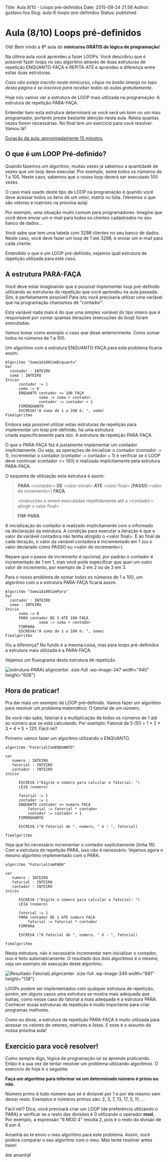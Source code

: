 Title: Aula 8/10 - Loops pré-definidos
Date: 2015-09-24 21:58
Author: gustavo.foa
Slug: aula-8-loops-pre-definidos
Status: published

Aula (8/10) Loops pré-definidos
===============================

Olá! Bem vindo a 8ª aula do **minicurso GRÁTIS de lógica de
programação**!

Na última aula você aprendeu a fazer LOOPs. Você descobriu que é
possível fazer loops no seu algoritmo através de duas estruturas de
repetição ENQUANTO-FAÇA e REPITA-ATÉ e aprendeu a diferença entre estas
duas estruturas.

*Caso não esteja inscrito neste minicurso, clique no botão laranja no
topo desta página e se inscreva para receber todas as aulas
gratuitamente.*

Hoje nós vamos ver a estrutura de LOOP mais utilizada na programação: A
estrutura de repetição PARA-FAÇA.

Entender bem esta estrutura determinará se você será um bom ou um mau
programador, portanto preste bastante atenção nesta aula. Releia quantas
vezes forem necessárias. No final tem um exercício para você resolver.
Vamos lá?

<span style="text-decoration: underline;">Duração da
aula: aproximadamente 15 minutos.</span>

O que é um LOOP Pré-definido?
-----------------------------

Quando fazemos um algoritmo, muitas vezes já sabemos a quantidade de
vezes que um loop deve executar. Por exemplo, some todos os números de 1
a 100. Neste caso, sabemos que o nosso loop deverá ser executado 100
vezes.

O caso mais usado deste tipo de LOOP na programação é quando você deve
acessar todos os itens de um vetor, matriz ou lista. (Veremos o que
são vetores e matrizes na próxima aula)

Por exemplo, uma situação muito comum para programadores. Imagine que
você deve enviar um e-mail para todos os clientes cadastrados no seu
banco de dados...

Você sabe que tem uma tabela com 3298 clientes no seu banco de dados.
Neste caso, você deve fazer um loop de 1 até 3298, e enviar um e-mail
para cada cliente.

Entendido o que é um LOOP pré-definido, vejamos qual estrutura de
repetição utilizada para este caso.

A estrutura PARA-FAÇA
---------------------

Você deve estar imaginando que é possível implementar loop pré-definido
utilizando as estruturas de repetição que você aprendeu na aula passada.
Sim, é perfeitamente possível! Para isto você precisaria utilizar uma
variável que na programação chamamos de "contador".

Esta variável nada mais é do que uma simples variável do tipo inteiro
que é responsável por contar quantas iterações (execuções do loop) foram
executadas.

Vamos tomar como exemplo o caso que disse anteriormente. Como somar
todos os números de 1 a 100.

Um algoritmo com a estrutura ENQUANTO-FAÇA para este problema ficaria
assim.

``` {.toolbar:1 .lang:default .decode:true}
Algoritmo "Soma1A100ComEnquanto"
Var
  contador : INTEIRO
  soma : INTEIRO
Inicio
      contador := 1
      soma := 0
      ENQUANTO contador <= 100 FAÇA
               soma := soma + contador
               contador := contador + 1
      FIMENQUANTO
      ESCREVA("A soma de 1 a 100 é: ", soma)
Fimalgoritmo
```

Embora seja possível utilizar estas estruturas de repetição para
implementar um loop pré-definido, há uma estrutura
criada especificamente para isto. A estrutura de repetição PARA-FAÇA.

O que o PARA-FAÇA faz é justamente implementar um contador
implicitamente. Ou seja, as operações de inicializar o contador
(contador := 1), incrementar o contador (contador := contador + 1) e
verificar se o LOOP deve continuar (contador &lt;= 100) é realizada
implicitamente pela estrutura PARA-FAÇA.

O esquema de utilização esta estrutura é assim:

> **PARA** &lt;contador&gt; **DE** &lt;valor inicial&gt; **ATE**
> &lt;valor final&gt; \[**PASSO** &lt;valor de incremento&gt;\] **FAÇA**
>
> &lt;instruções a serem executadas repetidamente até a &lt;contador&gt;
> atingir o valor final&gt;
>
> **FIM-PARA**

A inicialização do contador é realizado implicitamente com o informado
na declaração da estrutura. A condição para executar a iteração é que o
valor da variável contadora não tenha atingido o &lt;valor final&gt;. E
ao final de cada iteração, o valor da variável contadora é incrementado
em 1 (ou o valor declarado como PASSO ou &lt;valor de incremento&gt;).

Repare que o passo de incremento é opcional, por padrão o contador é
incrementado de 1 em 1, mas você pode especificar que quer um outro
valor de incremento, por exemplo de 2 em 2 ou de 3 em 3.

Para o nosso problema de somar todos os números de 1 a 100, um algoritmo
com a a estrutura PARA-FAÇA ficaria assim.

``` {.toolbar:1 .lang:default .decode:true}
Algoritmo "Soma1A100ComPara"
Var
  contador : INTEIRO
  soma : INTEIRO
Inicio
      soma := 0
      PARA contador DE 1 ATÉ 100 FAÇA
               soma := soma + contador
      FIMPARA
      ESCREVA("A soma de 1 a 100 é: ", soma)
Fimalgoritmo
```

Viu a diferença? No fundo é a mesma coisa, mas para loops pré-definidos
a estrutura mais utilizada é a PARA-FAÇA.

Vejamos um fluxograma desta estrutura de repetição.

![estrutura-PARA](http://www.dicasdeprogramacao.com.br/minicurso-logica-de-programacao/wp-content/uploads/2015/09/estrutura-PARA.png){.aligncenter
.size-full .wp-image-347 width="440" height="608"}

Hora de praticar!
-----------------

Pra dar mais um exemplo de LOOP pré-definido. Vamos fazer um algoritmo
para resolver um problema matemático: O fatorial de um número.

Se você não sabe, fatorial é a multiplicação de todos os números de 1
até ao número que se está calculando. Por exemplo: Fatorial de 5 (5!) =
1 \* 2 \* 3 \* 4 \* 5 = 120. Fácil né?

Primeiro vamos fazer um algoritmo utilizando o ENQUANTO.

``` {.toolbar:1 .lang:default .decode:true}
algoritmo "FatorialComENQUANTO"
 
var
   numero : INTEIRO
   fatorial : INTEIRO
   contador : INTEIRO
inicio
 
      ESCREVA ("Digite o número para calcular o fatorial: ")
      LEIA (numero)
 
      fatorial := 1
      contador := 1
      ENQUANTO contador <= numero FACA
          fatorial := fatorial * contador
          contador := contador + 1
      FIMENQUANTO
 
      ESCREVA ("O fatorial de ", numero, " é : ", fatorial)
 
fimalgoritmo
```

Veja que foi necessário incrementar o contador explicitamente (linha
16). Com a estrutura de repetição PARA, isso não é necessário. Vejamos
agora o mesmo algoritmo implementado com o PARA.

``` {.toolbar:1 .lang:default .decode:true}
algoritmo "FatorialComPARA"

var
   numero : INTEIRO
   fatorial : INTEIRO
   contador : INTEIRO
inicio

      ESCREVA ("Digite o número para calcular o fatorial: ")
      LEIA (numero)

      fatorial := 1
      PARA contador DE 1 ATE numero FACA
          fatorial := fatorial * contador
      FIMPARA

      ESCREVA ("O fatorial de ", numero, " é : ", fatorial)

fimalgoritmo
```

Nesta estrutura, não é necessário incrementar nem inicializar o
contador, isso é feito automaticamente. O resultado dos dois algoritmos
é o mesmo, veja um exemplo de execução deste algoritmo.

![Resultado-Fatorial](http://www.dicasdeprogramacao.com.br/minicurso-logica-de-programacao/wp-content/uploads/2015/09/Resultado-Fatorial.png){.aligncenter
.size-full .wp-image-349 width="681" height="138"}

LOOPs podem ser implementados com qualquer estrutura de repetição,
porém, em alguns casos uma estrutura se mostra mais adequada que outras,
como nesse caso do fatorial a mais adequada é a estrutura PARA. Conhecer
essas estruturas de repetição é muito importante para criar
programas melhores.

Como eu disse, a estrutura de repetição PARA-FAÇA é muito utilizada para
acessar os valores de vetores, matrizes e listas. E esse é o assunto da
nossa próxima aula!

Exercício para você resolver!
-----------------------------

Como sempre digo, lógica de programação só se aprende praticando. Então
é a sua vez de tentar resolver um problema utilizando algoritmos. O
exercício de hoje é o seguinte:

**Faça um algoritmo para informar se um determinado número é primo ou
não.**

Número primo é todo número que só é divisível por 1 e por ele mesmo sem
deixar resto. Exemplos e números primos são: 2, 3, 7, 13, 17, 5, 11, ...

Fácil né!? Dica, você precisará criar um LOOP (de preferência utilizando
o PARA) e verificar se o resto das divisões é 0 utilizando o operador
**mod**,. Por exemplo, a expressão "6 MOD 4" resulta 2, pois é o resto
da divisão de 6 por 4.

Amanhã eu te envio o meu algoritmo para este problema. Assim, você
poderá comparar o seu algoritmo com o meu. Mas tente resolver antes
heim!

Até amanhã!
